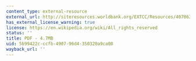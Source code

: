 ```yaml
---
content_type: external-resource
external_url: http://siteresources.worldbank.org/EXTCC/Resources/407863-1219339233881/DCCSFTechnicalReport.pdf
has_external_license_warning: true
license: https://en.wikipedia.org/wiki/All_rights_reserved
status: ''
title: PDF - 4.7MB
uid: 5b99422c-ccfb-4907-96d4-350320a9ca00
wayback_url: ''
---
```

